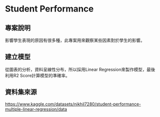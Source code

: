 # Student Performance
## 專案說明
影響學生表現的原因有很多種，此專案用來觀察某些因素對於學生的影響。
## 建立模型
從圖表的分析，資料呈線性分布，所以採用Linear Regression來製作模型，最後利用R2 Score計算模型的準確率。
## 資料集來源
<https://www.kaggle.com/datasets/nikhil7280/student-performance-multiple-linear-regression/data>
 

